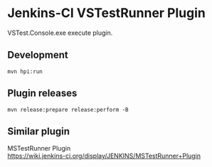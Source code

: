 # Jenkins-CI VSTestRunner Plugin

VSTest.Console.exe execute plugin.

## Development

```
mvn hpi:run
```

## Plugin releases

```
mvn release:prepare release:perform -B
```

## Similar plugin

MSTestRunner Plugin  
https://wiki.jenkins-ci.org/display/JENKINS/MSTestRunner+Plugin
